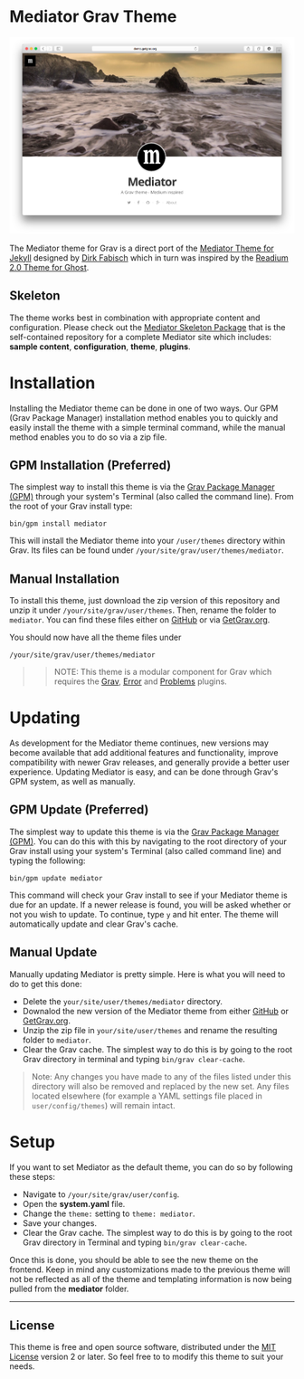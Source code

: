 # Mediator Grav Theme

![Mediator](assets/readme_1.png)

The Mediator theme for Grav is a direct port of the [Mediator Theme for Jekyll](https://github.com/dirkfabisch/mediator) designed by [Dirk Fabisch](http://blog.base68.com/about/) which in turn was inspired by the [Readium 2.0 Theme for Ghost](http://www.svenread.com/readium-ghost-theme/).

## Skeleton

The theme works best in combination with appropriate content and configuration. Please check out the [Mediator Skeleton Package](https://github.com/getgrav/grav-skeleton-mediator-site) that is the self-contained repository for a complete Mediator site which includes: **sample content**, **configuration**, **theme**, **plugins**.

# Installation

Installing the Mediator theme can be done in one of two ways. Our GPM (Grav Package Manager) installation method enables you to quickly and easily install the theme with a simple terminal command, while the manual method enables you to do so via a zip file. 

## GPM Installation (Preferred)

The simplest way to install this theme is via the [Grav Package Manager (GPM)](http://learn.getgrav.org/advanced/grav-gpm) through your system's Terminal (also called the command line).  From the root of your Grav install type:

    bin/gpm install mediator

This will install the Mediator theme into your `/user/themes` directory within Grav. Its files can be found under `/your/site/grav/user/themes/mediator`.

## Manual Installation

To install this theme, just download the zip version of this repository and unzip it under `/your/site/grav/user/themes`. Then, rename the folder to `mediator`. You can find these files either on [GitHub](https://github.com/getgrav/grav-theme-mediator) or via [GetGrav.org](http://getgrav.org/downloads/themes).

You should now have all the theme files under

    /your/site/grav/user/themes/mediator

>> NOTE: This theme is a modular component for Grav which requires the [Grav](http://github.com/getgrav/grav), [Error](https://github.com/getgrav/grav-theme-error) and [Problems](https://github.com/getgrav/grav-plugin-problems) plugins.

# Updating

As development for the Mediator theme continues, new versions may become available that add additional features and functionality, improve compatibility with newer Grav releases, and generally provide a better user experience. Updating Mediator is easy, and can be done through Grav's GPM system, as well as manually.

## GPM Update (Preferred)

The simplest way to update this theme is via the [Grav Package Manager (GPM)](http://learn.getgrav.org/advanced/grav-gpm). You can do this with this by navigating to the root directory of your Grav install using your system's Terminal (also called command line) and typing the following:

    bin/gpm update mediator

This command will check your Grav install to see if your Mediator theme is due for an update. If a newer release is found, you will be asked whether or not you wish to update. To continue, type `y` and hit enter. The theme will automatically update and clear Grav's cache.

## Manual Update

Manually updating Mediator is pretty simple. Here is what you will need to do to get this done:

* Delete the `your/site/user/themes/mediator` directory.
* Downalod the new version of the Mediator theme from either [GitHub](https://github.com/getgrav/grav-plugin-mediator) or [GetGrav.org](http://getgrav.org/downloads/themes#extras).
* Unzip the zip file in `your/site/user/themes` and rename the resulting folder to `mediator`.
* Clear the Grav cache. The simplest way to do this is by going to the root Grav directory in terminal and typing `bin/grav clear-cache`.

> Note: Any changes you have made to any of the files listed under this directory will also be removed and replaced by the new set. Any files located elsewhere (for example a YAML settings file placed in `user/config/themes`) will remain intact.

# Setup

If you want to set Mediator as the default theme, you can do so by following these steps:

* Navigate to `/your/site/grav/user/config`.
* Open the **system.yaml** file.
* Change the `theme:` setting to `theme: mediator`.
* Save your changes.
* Clear the Grav cache. The simplest way to do this is by going to the root Grav directory in Terminal and typing `bin/grav clear-cache`.

Once this is done, you should be able to see the new theme on the frontend. Keep in mind any customizations made to the previous theme will not be reflected as all of the theme and templating information is now being pulled from the **mediator** folder.

---

## License

This theme is free and open source software, distributed under the [MIT License](/LICENSE) version 2 or later. So feel free to to modify this theme to suit your needs.
